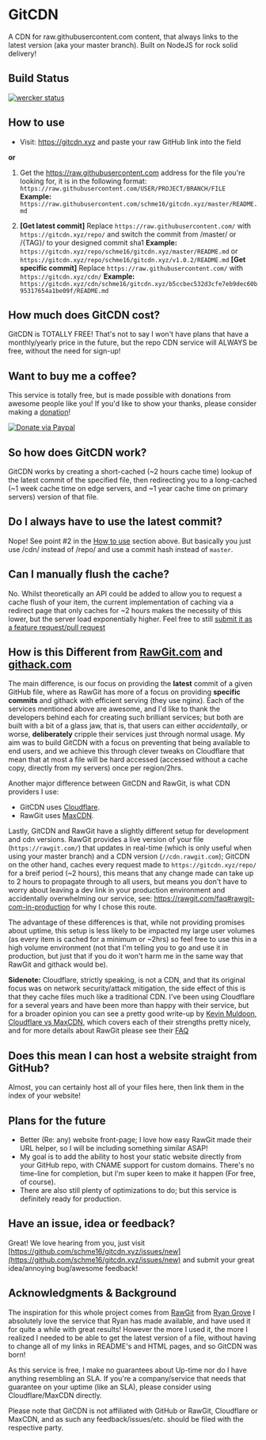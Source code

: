 # GitCDN
A CDN for raw.githubusercontent.com content, that always links to the latest version (aka your master branch).
Built on NodeJS for rock solid delivery!

## Build Status
[![wercker status](https://app.wercker.com/status/3bd39472bd17b07fe55170316d6a8fbf/m "wercker status")](https://app.wercker.com/project/bykey/3bd39472bd17b07fe55170316d6a8fbf)

## How to use
* Visit: https://gitcdn.xyz and paste your raw GitHub link into the field

**or**
1. Get the https://raw.githubusercontent.com address for the file you're looking for, it is in the following format: `https://raw.githubusercontent.com/USER/PROJECT/BRANCH/FILE`
**Example:** `https://raw.githubusercontent.com/schme16/gitcdn.xyz/master/README.md`

2. **[Get latest commit]** Replace `https://raw.githubusercontent.com/` with `https://gitcdn.xyz/repo/` and switch the commit from /master/ or /{TAG}/ to your designed commit sha1 **Example:** `https://gitcdn.xyz/repo/schme16/gitcdn.xyz/master/README.md` or `https://gitcdn.xyz/repo/schme16/gitcdn.xyz/v1.0.2/README.md`
**[Get specific commit]** Replace `https://raw.githubusercontent.com/` with `https://gitcdn.xyz/cdn/` **Example:** `https://gitcdn.xyz/cdn/schme16/gitcdn.xyz/b5ccbec532d3cfe7eb9dec60b95317654a1be09f/README.md`

## How much does GitCDN cost?
GitCDN is TOTALLY FREE!
That's not to say I won't have plans that have a monthly/yearly price in the future, but the repo CDN service will ALWAYS be free, without the need for sign-up!


## Want to buy me a coffee?
This service is totally free, but is made possible with donations from awesome people like you!
If you'd like to show your thanks, please consider making a [donation](https://www.paypal.com/cgi-bin/webscr?cmd=_s-xclick&hosted_button_id=XHCYVRJHZ9XYN)!

[![Donate via Paypal](https://www.paypalobjects.com/en_AU/i/btn/btn_donateCC_LG.gif)](https://www.paypal.com/cgi-bin/webscr?cmd=_s-xclick&hosted_button_id=XHCYVRJHZ9XYN)


## So how does GitCDN work?
GitCDN works by creating a short-cached (~2 hours cache time) lookup of the latest commit of the specified file, then redirecting you to a long-cached (~1 week cache time on edge servers, and ~1 year cache time on primary servers) version of that file.

## Do I always have to use the latest commit?
Nope!
See point #2 in the [How to use](#how-to-use) section above. But basically you just use /cdn/ instead of /repo/ and use a commit hash instead of `master`.


## Can I manually flush the cache?
No.
Whilst theoretically an API could be added to allow you to request a cache flush of your item, the current implementation of caching via a redirect page that only caches for ~2 hours makes the necessity of this lower, but the server load exponentially higher. Feel free to still [submit it as a feature request/pull request](https://github.com/schme16/gitcdn.xyz/issues/new)


## How is this Different from [RawGit.com](https://rawgit.com) and [githack.com](https://raw.githack.com/)
The main difference, is our focus on providing the **latest** commit of a given GitHub file, where as RawGit has more of a focus on providing **specific commits** and githack with efficient serving (they use nginx).
Each of the services mentioned above are awesome, and I'd like to thank the developers behind each for creating such brilliant services; but both are built with a bit of a glass jaw, that is, that users can either *accidentally*, or worse, **deliberately** cripple their services just through normal usage. My aim was to build GitCDN with a focus on preventing that being available to end users, and we achieve this through clever tweaks on Cloudflare that mean that at most a file will be hard accessed (accessed without a cache copy, directly from my servers) once per region/2hrs.

Another major difference between GitCDN and RawGit, is what CDN providers I use:
 - GitCDN uses [Cloudflare](https://cloudflare.com).
 - RawGit uses [MaxCDN](https://maxcdn.com).

Lastly, GitCDN and RawGit have a slightly different setup for development and cdn versions.
RawGit provides a live version of your file (`https://rawgit.com/`) that updates in real-time (which is only useful when using your master branch) and a CDN version (`//cdn.rawgit.com`); GitCDN on the other hand, caches every request made to `https://gitcdn.xyz/repo/` for a breif period (~2 hours), this means that any change made can take up to 2 hours to propagate through to all users, but means you don't have to worry about leaving a dev link in your production environment and accidentally overwhelming our service, see: https://rawgit.com/faq#rawgit-com-in-production for why I chose this route.

The advantage of these differences is that, while not providing promises about uptime, this setup is less likely to be impacted my large user volumes (as every item is cached for a minimum or ~2hrs) so feel free to use this in a high volume environment (not that I'm telling you to go and use it in production, but just that if you do it won't harm me in the same way that RawGit and githack would be).


**Sidenote:** Cloudflare, strictly speaking, is not a CDN, and that its original focus was on network security/attack mitigation, the side effect of this is that they cache files much like a traditional CDN.
I've been using Cloudflare for a several years and have been more than happy with their service, but for a broader opinion you can see a pretty good write-up by [Kevin Muldoon](http://www.kevinmuldoon.com/), [Cloudflare vs MaxCDN](http://winningwp.com/cloudflare-vs-maxcdn/), which covers each of their strengths pretty nicely, and for more details about RawGit please see their [FAQ](https://rawgit.com/faq)


## Does this mean I can host a website straight from GitHub?
Almost, you can certainly host all of your files here, then link them in the index of your website!


## Plans for the future
 - Better (Re: any) website front-page; I love how easy RawGit made their URL helper, so I will be including something similar ASAP!
 - My goal is to add the ability to host your static website directly from your GitHub repo, with CNAME support for custom domains. There's no time-line for completion, but I'm super keen to make it happen (For free, of course).
 - There are also still plenty of optimizations to do; but this service is definitely ready for production.


## Have an issue, idea or feedback?
Great! We love hearing from you, just visit [https://github.com/schme16/gitcdn.xyz/issues/new](https://github.com/schme16/gitcdn.xyz/issues/new) and submit your great idea/annoying bug/awesome feedback!


## Acknowledgments & Background
The inspiration for this whole project comes from [RawGit](https://rawgit.com/) from [Ryan Grove](http://wonko.com/)
I absolutely love the service that Ryan has made available, and have used it for quite a while with great results! However the more I used it, the more I realized I needed to be able to get the latest version of a file, without having to change all of my links in README's and HTML pages, and so GitCDN was born!

As this service is free, I make no guarantees about Up-time nor do I have anything resembling an SLA.
If you're a company/service that needs that guarantee on your uptime (like an SLA), please consider using Cloudflare/MaxCDN directly.

Please note that GitCDN is not affiliated with GitHub or RawGit, Cloudflare or MaxCDN, and as such any feedback/issues/etc. should be filed with the respective party.
